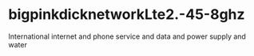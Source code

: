 # bigpinkdicknetworkLte2.-45-8ghz
International internet and phone service and data and power supply and water
